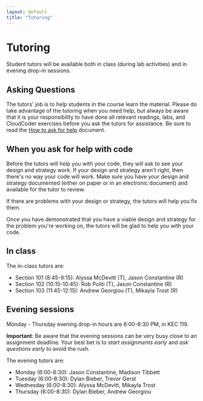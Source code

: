 ```yaml
---
layout: default
title: "Tutoring"
---
```


# Tutoring

Student tutors will be available both in class (during lab activities) and in evening drop-in sessions.

## Asking Questions

The tutors' job is to help students in the course learn the material.  Please do take advantage of the tutoring when you need help, but always be aware that it is your responsibility to have done all relevant readings, labs, and CloudCoder exercises before you ask the tutors for assistance.  Be sure to read the [How to ask for help](http://faculty.ycp.edu/~dhovemey/askingForHelp.html) document.

## When you ask for help with code

Before the tutors will help you with your code, they will ask to see your design and strategy work.  If your design and strategy aren't right, then there's no way your code will work.  Make sure you have your design and strategy documented (either on paper or in an electronic document) and available for the tutor to review.

If there are problems with your design or strategy, the tutors will help you fix them.

Once you have demonstrated that you have a viable design and strategy for the problem you're working on, the tutors will be glad to help you with your code.

## In class

The in-class tutors are:

* Section 101 (8:45-9:15): Alyssa McDevitt (T), Jason Constantine (R)
* Section 102 (10:15-10:45): Rob Politi (T), Jason Constantine (R)
* Section 103 (11:45-12:15): Andrew Georgiou (T), Mikayla Trost (R)

## Evening sessions

Monday - Thursday evening drop-in hours are 6:00-8:30 PM, in KEC 119.

**Important**: Be aware that the evening sessions can be very busy close to an assignment deadline.  Your best bet is to *start assignments early* and *ask questions early* to avoid the rush.

The evening tutors are:

* Monday (6:00-8:30): Jason Constantine, Madison Tibbett
* Tuesday (6:00-8:30): Dylan Bieber, Trevor Gerst
* Wednesday (6:00-8:30): Alyssa McDevitt, Mikayla Trost
* Thursday (6:00-8:30): Dylan Bieber, Andrew Georgiou

<!-- vim:set wrap: ­-->
<!-- vim:set linebreak: -->
<!-- vim:set nolist: -->
